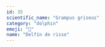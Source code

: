 ```yaml
---
id: 35
scientific_name: "Grampus griseus"
category: "dolphin"
emoji: "🐬"
name: "Delfín de risso"
---
```


